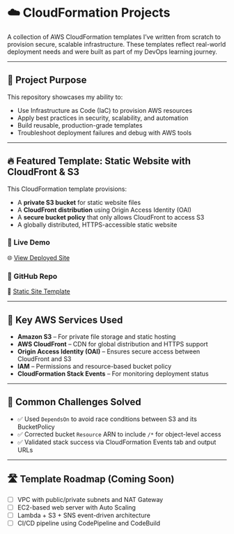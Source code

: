 # ☁️ CloudFormation Projects

A collection of AWS CloudFormation templates I’ve written from scratch to provision secure, scalable infrastructure. These templates reflect real-world deployment needs and were built as part of my DevOps learning journey.

---

## 📌 Project Purpose

This repository showcases my ability to:

- Use Infrastructure as Code (IaC) to provision AWS resources
- Apply best practices in security, scalability, and automation
- Build reusable, production-grade templates
- Troubleshoot deployment failures and debug with AWS tools

---

## 🔥 Featured Template: Static Website with CloudFront & S3

This CloudFormation template provisions:

- A **private S3 bucket** for static website files  
- A **CloudFront distribution** using Origin Access Identity (OAI)  
- A **secure bucket policy** that only allows CloudFront to access S3  
- A globally distributed, HTTPS-accessible static website

### 🔗 Live Demo

🌐 [View Deployed Site](https://d1n6bcb0b174if.cloudfront.net)

### 📂 GitHub Repo

📁 [Static Site Template](https://github.com/Harrison-Holt/cloudformation-templates/blob/main/static-site-template.yaml)

---

## 🧩 Key AWS Services Used

- **Amazon S3** – For private file storage and static hosting
- **AWS CloudFront** – CDN for global distribution and HTTPS support
- **Origin Access Identity (OAI)** – Ensures secure access between CloudFront and S3
- **IAM** – Permissions and resource-based bucket policy
- **CloudFormation Stack Events** – For monitoring deployment status

---

## 🧠 Common Challenges Solved

- ✅ Used `DependsOn` to avoid race conditions between S3 and its BucketPolicy
- ✅ Corrected bucket `Resource` ARN to include `/*` for object-level access
- ✅ Validated stack success via CloudFormation Events tab and output URLs

---

## 🛣️ Template Roadmap (Coming Soon)

- [ ] VPC with public/private subnets and NAT Gateway  
- [ ] EC2-based web server with Auto Scaling  
- [ ] Lambda + S3 + SNS event-driven architecture  
- [ ] CI/CD pipeline using CodePipeline and CodeBuild 
